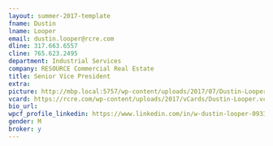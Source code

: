```yaml
---
layout: summer-2017-template 
fname: Dustin
lname: Looper
email: dustin.looper@rcre.com
dline: 317.663.6557
cline: 765.623.2495
department: Industrial Services
company: RESOURCE Commercial Real Estate
title: Senior Vice President
extra: 
picture: http://mbp.local:5757/wp-content/uploads/2017/07/Dustin-Looper-Circle-Colorx600.jpg
vcard: https://rcre.com/wp-content/uploads/2017/vCards/Dustin-Looper.vcf
bio_url: 
wpcf_profile_linkedin: https://www.linkedin.com/in/w-dustin-looper-0933914/
gender: M
broker: y
---
```


